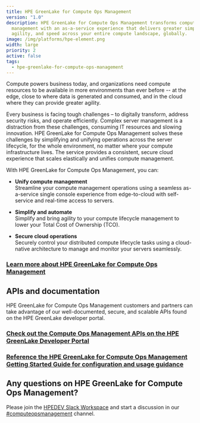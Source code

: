 ```yaml
---
title: HPE GreenLake for Compute Ops Management
version: "1.0"
description: HPE GreenLake for Compute Ops Management transforms compute
  management with an as-a-service experience that delivers greater simplicity,
  agility, and speed across your entire compute landscape, globally.
image: /img/platforms/hpe-element.png
width: large
priority: 2
active: false
tags:
  - hpe-greenlake-for-compute-ops-management
---
```

Compute powers business today, and organizations need compute resources to be available in more environments than ever before -- at the edge, close to where data is generated and consumed, and in the cloud where they can provide greater agility.



Every business is facing tough challenges – to digitally transform, address security risks, and operate efficiently. Complex server management is a distraction from these challenges, consuming IT resources and slowing innovation. HPE GreenLake for Compute Ops Management solves these challenges by simplifying and unifying operations across the server lifecycle, for the whole environment, no matter where your compute infrastructure lives. The service provides a consistent, secure cloud experience that scales elastically and unifies compute management.



With HPE GreenLake for Compute Ops Management, you can:

* **Unify compute management**   
Streamline your compute management operations using a seamless as-a-service single console experience from edge-to-cloud with self-service and real-time access to servers.   


* **Simplify and automate**   
Simplify and bring agility to your compute lifecycle management to lower your Total Cost of Ownership (TCO).   


* **Secure cloud operations**   
Securely control your distributed compute lifecycle tasks using a cloud-native architecture to manage and monitor your servers seamlessly.   

### [Learn more about HPE GreenLake for Compute Ops Management](https://www.hpe.com/us/en/compute/management-software.html)


## APIs and documentation
HPE GreenLake for Compute Ops Management customers and partners can take advantage of our well-documented, secure, and scalable APIs found on the HPE GreenLake developer portal. 

### [Check out the Compute Ops Management APIs on the HPE GreenLake Developer Portal](https://developer.greenlake.hpe.com/docs/greenlake/services/compute-ops/public/)

### [Reference the HPE GreenLake for Compute Ops Management Getting Started Guide for configuration and usage guidance](https://www.hpe.com/info/com-gsg)


## Any questions on HPE GreenLake for Compute Ops Management?
Please join the [HPEDEV Slack Workspace](https://slack.hpedev.io/) and start a discussion in our [#computeopsmanagement](https://hpedev.slack.com/archives/C03QTQWC213) channel.

